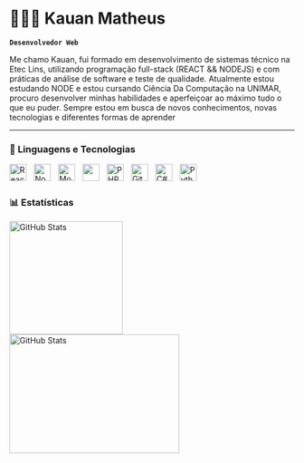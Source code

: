 # 👩🏻‍💻 Kauan Matheus

**`Desenvolvedor Web`**

<p>Me chamo Kauan, fui formado em desenvolvimento de sistemas técnico na Etec Lins, utilizando programação full-stack (REACT && NODEJS) e com práticas de análise de software e teste de qualidade.
Atualmente estou estudando NODE e estou cursando Ciência Da Computação na UNIMAR, procuro desenvolver minhas habilidades e aperfeiçoar ao máximo tudo o que eu puder.
Sempre estou em busca de novos conhecimentos, novas tecnologias e diferentes formas de aprender
</p>

---

### 🤖 Linguagens e Tecnologias

<img 
    align="left" 
    alt="React" 
    title="React"
    width="30px" 
    style="padding-right: 10px;" 
    src="https://cdn.jsdelivr.net/gh/devicons/devicon@latest/icons/react/react-original.svg" 
/>

<img 
    align="left" 
    alt="Node"
    title="Node" 
    width="30px" 
    style="padding-right: 10px;" 
    src="https://devicon-website.vercel.app/api/nodejs/original.svg" 
/>

<img 
    align="left" 
    alt="Mongo"
    title="Mongo" 
    width="30px" 
    style="padding-right: 10px;" 
    src="https://devicon-website.vercel.app/api/mongodb/original.svg" 
/>

<img 
    align="left" 
    alt="Express"
    title="Express" 
    width="30px" 
    style="padding-right: 10px; color: white;" 
    src="https://devicon-website.vercel.app/api/express/original.svg" 
/>

<img 
    align="left" 
    alt="PHP" 
    title="PHP"
    width="30px" 
    style="padding-right: 10px;" 
    src="https://cdn.jsdelivr.net/gh/devicons/devicon@latest/icons/php/php-original.svg" 
/>
<img 
    align="left" 
    alt="Git" 
    title="Git"
    width="30px" 
    style="padding-right: 10px;" 
    src="https://devicon-website.vercel.app/api/mysql/original-wordmark.svg" 
/>

<img 
    align="left" 
    alt="C#" 
    title="C#"
    width="30px" 
    style="padding-right: 10px;" 
    src="https://cdn.jsdelivr.net/gh/devicons/devicon@latest/icons/csharp/csharp-original.svg"
/>

<img 
    align="left" 
    alt="Python"
    title="Python" 
    width="30px" 
    style="padding-right: 10px;" 
    src="https://cdn.jsdelivr.net/gh/devicons/devicon@latest/icons/python/python-original.svg" 
/>

<br/>
<br/>

### 📊 Estatísticas

<p>
  <img 
    align="left" 
    alt="GitHub Stats" 
    height="200" 
    style="padding-right: 10px;" 
    src="https://github-readme-stats.vercel.app/api?username=kauan-matheus&show_icons=true&theme=tokyonight&include_all_commits=true&locale=pt-br" 
  />

<img 
      align="left" 
      alt="GitHub Stats" 
      height="210" 
      width="300px"
      src="https://github-readme-stats.vercel.app/api/top-langs/?username=kauan-matheus&theme=tokyonight&layout=compact&custom_title=Tecnologias&langs_count=9" 
  />

</p>
